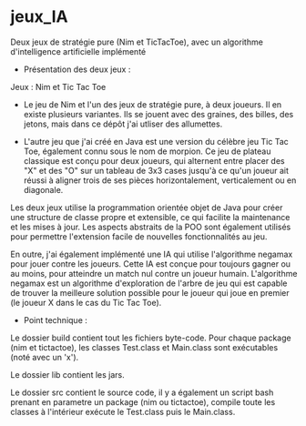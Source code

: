 # jeux_IA
Deux jeux de stratégie pure (Nim et TicTacToe), avec un  algorithme d'intelligence artificielle implémenté

* Présentation des deux jeux :

Jeux : Nim et Tic Tac Toe

- Le jeu de Nim et l'un des jeux de stratégie pure, à deux joueurs. 
Il en existe plusieurs variantes. Ils se jouent avec des graines, des billes, des jetons,
mais dans ce dépôt j'ai utliser des allumettes.

- L'autre jeu que j'ai créé en Java est une version du célèbre jeu Tic Tac Toe, 
également connu sous le nom de morpion. Ce jeu de plateau classique est conçu pour deux joueurs, 
qui alternent entre placer des "X" et des "O" sur un tableau de 3x3 cases jusqu'à ce qu'un joueur 
ait réussi à aligner trois de ses pièces horizontalement, verticalement ou en diagonale.

Les deux jeux utilise la programmation orientée objet de Java pour créer une structure de classe propre et extensible, 
ce qui facilite la maintenance et les mises à jour. 
Les aspects abstraits de la POO sont également utilisés pour permettre l'extension facile de nouvelles fonctionnalités au jeu.

En outre, j'ai également implémenté une IA qui utilise l'algorithme negamax pour jouer contre les joueurs.
Cette IA est conçue pour toujours gagner ou au moins, pour atteindre un match nul contre un joueur humain.
L'algorithme negamax est un algorithme d'exploration de l'arbre de jeu qui est capable de trouver la meilleure solution possible 
pour le joueur qui joue en premier (le joueur X dans le cas du Tic Tac Toe).

* Point technique : 

Le dossier build contient tout les fichiers byte-code. Pour chaque package (nim et tictactoe), les classes
Test.class et Main.class sont exécutables (noté avec un 'x').

Le dossier lib contient les jars.

Le dossier src contient le source code, il y a également un script bash prenant en parametre un package (nim ou tictactoe),
compile toute les classes à l'intérieur exécute le Test.class puis le Main.class.
